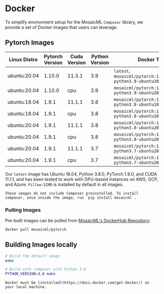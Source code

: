 # Docker

To simplify environment setup for the MosaicML `Composer` library, we provide a set of Docker Images that users can
leverage.

## Pytorch Images

| Linux Distro | Pytorch Version | Cuda Version | Python Version | Docker Tag                                                        |
| ------------ | --------------- | ------------ | -------------- | ----------------------------------------------------------------- |
| ubuntu:20.04 | 1.10.0          | 11.3.1       | 3.9            | `latest`, `mosaicml/pytorch:1.10.0_cu113-python3.9-ubuntu20.04`   |
| ubuntu:20.04 | 1.10.0          | cpu          | 3.9            | `mosaicml/pytorch:1.10.0_cpu-python3.9-ubuntu20.04`               |
| ubuntu:18.04 | 1.9.1           | 11.1.1       | 3.8            | `mosaicml/pytorch:1.9.1_cu111-python3.8-ubuntu18.04`              |
| ubuntu:18.04 | 1.9.1           | cpu          | 3.8            | `mosaicml/pytorch:1.9.1_cpu-python3.8-ubuntu18.04`                |
| ubuntu:20.04 | 1.9.1           | 11.1.1       | 3.8            | `mosaicml/pytorch:1.9.1_cu111-python3.8-ubuntu20.04`              |
| ubuntu:20.04 | 1.9.1           | cpu          | 3.8            | `mosaicml/pytorch:1.9.1_cpu-python3.8-ubuntu20.04`                |
| ubuntu:20.04 | 1.9.1           | 11.1.1       | 3.7            | `mosaicml/pytorch:1.9.1_cu111-python3.7-ubuntu20.04`              |
| ubuntu:20.04 | 1.9.1           | cpu          | 3.7            | `mosaicml/pytorch:1.9.1_cpu-python3.7-ubuntu20.04`                |

Our `latest` image has Ubuntu 18.04, Python 3.8.0, PyTorch 1.9.0, and CUDA 11.1.1, and has been tested to work with
GPU-based instances on AWS, GCP, and Azure. ``Pillow-SIMD`` is installed by default in all images.

```{note}
These images do not include Composer preinstalled. To install composer, once inside the image, run `pip install mosaicml`.
```

### Pulling Images

Pre-built images can be pulled from [MosaicML's DockerHub Repository](https://hub.docker.com/r/mosaicml/pytorch):

```bash
docker pull mosaicml/pytorch
```

## Building Images locally

```bash
# Build the default image
make

# Build with composer with Python 3.8
PYTHON_VERSION=3.8 make
```

```{note}
Docker must be [installed](https://docs.docker.com/get-docker/) on your local machine.
```
